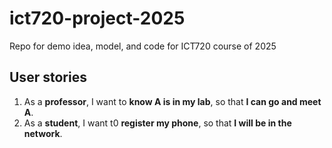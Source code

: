 # ict720-project-2025
Repo for demo idea, model, and code for ICT720 course of 2025

## User stories
1. As a **professor**, I want to **know A is in my lab**, so that **I can go and meet A**.
2. As a **student**, I want t0 **register my phone**, so that **I will be in the network**.
